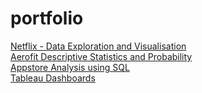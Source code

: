# portfolio

<a href=https://github.com/adarshvinayak/Netflix-EDA> Netflix - Data Exploration and Visualisation </a> <br>
<a href=https://github.com/adarshvinayak/Aerofit-Descriptive-Statistics-and-Probability> Aerofit Descriptive Statistics and Probability </a> <br>
<a href=https://github.com/adarshvinayak/Appstore-Analysis> Appstore Analysis using SQL </a> <br>
<a href=https://public.tableau.com/app/profile/adarsh.vinayak/vizzes> Tableau Dashboards </a> <br>
